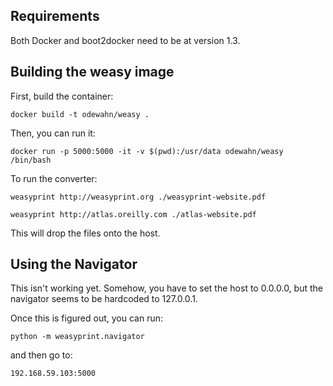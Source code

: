 ## Requirements

Both Docker and boot2docker need to be at version 1.3.

## Building the weasy image

First, build the container:

```
docker build -t odewahn/weasy .
```

Then, you can run it:

```
docker run -p 5000:5000 -it -v $(pwd):/usr/data odewahn/weasy /bin/bash
```

To run the converter:

```
weasyprint http://weasyprint.org ./weasyprint-website.pdf

weasyprint http://atlas.oreilly.com ./atlas-website.pdf
```

This will drop the files onto the host.

## Using the Navigator

This isn't working yet.  Somehow, you have to set the host to 0.0.0.0, but the navigator seems to be hardcoded to 127.0.0.1.  



Once this is figured out, you can run:

```
python -m weasyprint.navigator
```

and then go to:

```
192.168.59.103:5000
```
